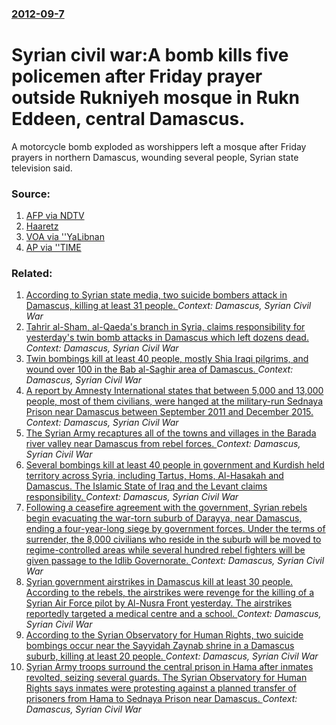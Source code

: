 ### [2012-09-7](/news/2012/09/7/index.md)

# Syrian civil war:A bomb kills five policemen after Friday prayer outside Rukniyeh mosque in Rukn Eddeen, central Damascus. 

A motorcycle bomb exploded as worshippers left a mosque after Friday prayers in northern Damascus, wounding several people, Syrian state television said.


### Source:

1. [AFP via NDTV](http://www.ndtv.com/article/world/motorbike-bomb-attack-outside-damascus-mosque-state-tv-264457)
2. [Haaretz](http://www.haaretz.com/news/middle-east/british-dutch-call-for-sanctions-against-lebanon-s-hezbollah-1.463496)
3. [VOA via ''YaLibnan](http://www.yalibnan.com/2012/09/07/explosion-outside-a-mosque-in-damascus-syria-killed-5/)
4. [AP via ''TIME](http://world.time.com/2012/09/07/french-direct-aid-a-dubious-break-for-syria-rebels/)

### Related:

1. [According to Syrian state media, two suicide bombers attack in Damascus, killing at least 31 people. ](/news/2017/03/15/according-to-syrian-state-media-two-suicide-bombers-attack-in-damascus-killing-at-least-31-people.md) _Context: Damascus, Syrian Civil War_
2. [Tahrir al-Sham, al-Qaeda's branch in Syria, claims responsibility for yesterday's twin bomb attacks in Damascus which left dozens dead. ](/news/2017/03/12/tahrir-al-sham-al-qaeda-s-branch-in-syria-claims-responsibility-for-yesterday-s-twin-bomb-attacks-in-damascus-which-left-dozens-dead.md) _Context: Damascus, Syrian Civil War_
3. [Twin bombings kill at least 40 people, mostly Shia Iraqi pilgrims, and wound over 100 in the Bab al-Saghir area of Damascus. ](/news/2017/03/11/twin-bombings-kill-at-least-40-people-mostly-shia-iraqi-pilgrims-and-wound-over-100-in-the-bab-al-saghir-area-of-damascus.md) _Context: Damascus, Syrian Civil War_
4. [A report by Amnesty International states that between 5,000 and 13,000 people, most of them civilians, were hanged at the military-run Sednaya Prison near Damascus between September 2011 and December 2015. ](/news/2017/02/7/a-report-by-amnesty-international-states-that-between-5-000-and-13-000-people-most-of-them-civilians-were-hanged-at-the-military-run-sedna.md) _Context: Damascus, Syrian Civil War_
5. [The Syrian Army recaptures all of the towns and villages in the Barada river valley near Damascus from rebel forces. ](/news/2017/01/29/the-syrian-army-recaptures-all-of-the-towns-and-villages-in-the-barada-river-valley-near-damascus-from-rebel-forces.md) _Context: Damascus, Syrian Civil War_
6. [Several bombings kill at least 40 people in government and Kurdish held territory across Syria, including Tartus, Homs, Al-Hasakah and Damascus. The Islamic State of Iraq and the Levant claims responsibility. ](/news/2016/09/5/several-bombings-kill-at-least-40-people-in-government-and-kurdish-held-territory-across-syria-including-tartus-homs-al-hasakah-and-damas.md) _Context: Damascus, Syrian Civil War_
7. [Following a ceasefire agreement with the government, Syrian rebels begin evacuating the war-torn suburb of Darayya, near Damascus, ending a four-year-long siege by government forces. Under the terms of surrender, the 8,000 civilians who reside in the suburb will be moved to regime-controlled areas while several hundred rebel fighters will be given passage to the Idlib Governorate. ](/news/2016/08/26/following-a-ceasefire-agreement-with-the-government-syrian-rebels-begin-evacuating-the-war-torn-suburb-of-darayya-near-damascus-ending-a.md) _Context: Damascus, Syrian Civil War_
8. [Syrian government airstrikes in Damascus kill at least 30 people. According to the rebels, the airstrikes were revenge for the killing of a Syrian Air Force pilot by Al-Nusra Front yesterday. The airstrikes reportedly targeted a medical centre and a school. ](/news/2016/07/2/syrian-government-airstrikes-in-damascus-kill-at-least-30-people-according-to-the-rebels-the-airstrikes-were-revenge-for-the-killing-of-a.md) _Context: Damascus, Syrian Civil War_
9. [According to the Syrian Observatory for Human Rights, two suicide bombings occur near the Sayyidah Zaynab shrine in a Damascus suburb, killing at least 20 people. ](/news/2016/06/11/according-to-the-syrian-observatory-for-human-rights-two-suicide-bombings-occur-near-the-sayyidah-zaynab-shrine-in-a-damascus-suburb-killi.md) _Context: Damascus, Syrian Civil War_
10. [Syrian Army troops surround the central prison in Hama after inmates revolted, seizing several guards. The Syrian Observatory for Human Rights says inmates were protesting against a planned transfer of prisoners from Hama to Sednaya Prison near Damascus. ](/news/2016/05/2/syrian-army-troops-surround-the-central-prison-in-hama-after-inmates-revolted-seizing-several-guards-the-syrian-observatory-for-human-righ.md) _Context: Damascus, Syrian Civil War_
